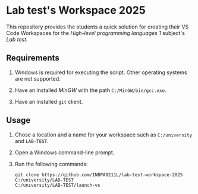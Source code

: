 # Lab test's Workspace 2025

This repository provides the students a quick solution for creating their VS Code Workspaces for the *High-level programming languages 1* subject's *Lab test*.

## Requirements

1. Windows is required for executing the script. Other operating systems are not supported.

1. Have an installed *MinGW* with the path `C:/MinGW/bin/gcc.exe`.

1. Have an installed `git` client.

## Usage

1. Chose a location and a name for your workspace such as `C:/university` and `LAB-TEST`.

1. Open a Windows command-line prompt.

1. Run the following commands:

   ```
   git clone https://github.com/INBPA0211L/lab-test-workspace-2025 C:/university/LAB-TEST
   C:/university/LAB-TEST/launch-vs
   ```
